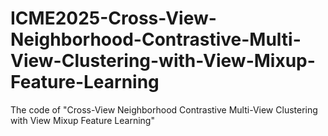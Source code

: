 # ICME2025-Cross-View-Neighborhood-Contrastive-Multi-View-Clustering-with-View-Mixup-Feature-Learning
The code of "Cross-View Neighborhood Contrastive Multi-View Clustering with View Mixup Feature Learning"
